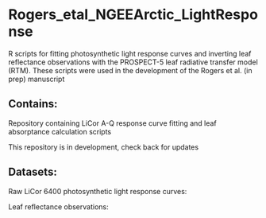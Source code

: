 # Rogers_etal_NGEEArctic_LightResponse
R scripts for fitting photosynthetic light response curves and inverting leaf reflectance observations with the PROSPECT-5 leaf radiative transfer model (RTM).  These scripts were used in the development of the Rogers et al. (in prep) manuscript 

## Contains:
Repository containing LiCor A-Q response curve fitting and leaf absorptance calculation scripts

This repository is in development, check back for updates

## Datasets:
Raw LiCor 6400 photosynthetic light response curves:

Leaf reflectance observations:


